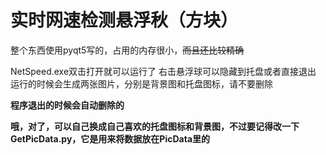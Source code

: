# 实时网速检测悬浮秋（方块）

整个东西使用pyqt5写的，占用的内存很小，~~而且还比较精确~~

NetSpeed.exe双击打开就可以运行了
右击悬浮球可以隐藏到托盘或者直接退出
运行的时候会生成两张图片，分别是背景图和托盘图标，请不要删除

**程序退出的时候会自动删除的**

**哦，对了，可以自己换成自己喜欢的托盘图标和背景图，不过要记得改一下GetPicData.py，它是用来将数据放在PicData里的**
